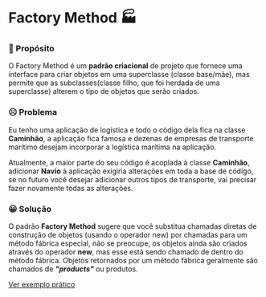 # Factory Method :factory:

### :dart: Propósito

O Factory Method é um **padrão criacional** de projeto que fornece uma interface para criar objetos em uma superclasse (classe base/mãe), mas permite que as subclasses(classe filho, que foi herdada de uma superclasse) alterem o tipo de objetos que serão criados.

### :frowning_face: Problema

Eu tenho uma aplicação de logística e todo o código dela fica na classe **Caminhão**, a aplicação fica famosa e dezenas de empresas de transporte marítimo desejam incorporar a logística marítima na aplicação.

Atualmente, a maior parte do seu código é acoplada à classe **Caminhão**, adicionar **Navio** à aplicação exigiria alterações em toda a base de código, se no futuro você desejar adicionar outros tipos de transporte, vai precisar fazer novamente todas as alterações.

### :grinning: Solução

O padrão **Factory Method** sugere que você substitua chamadas diretas de construção de objetos (usando o operador new) por chamadas para um método fábrica especial, não se preocupe, os objetos ainda são criados através do operador **new**, mas esse está sendo chamado de dentro do método fábrica. Objetos retornados por um método fábrica geralmente são chamados de ***"products"*** ou produtos.

[Ver exemplo prático](./src/factory.ts)
